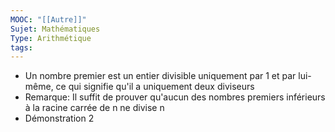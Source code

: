 ```yaml
---
MOOC: "[[Autre]]"
Sujet: Mathématiques
Type: Arithmétique
tags:
---
```

- Un nombre premier est un entier divisible uniquement par 1 et par lui-même, ce qui signifie qu'il a uniquement deux diviseurs
- Remarque: Il suffit de prouver qu'aucun des nombres premiers inférieurs à la racine carrée de n ne divise n
- Démonstration 2